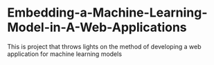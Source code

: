 # Embedding-a-Machine-Learning-Model-in-A-Web-Applications
This is project that throws lights on the method of developing a web application for machine learning models
